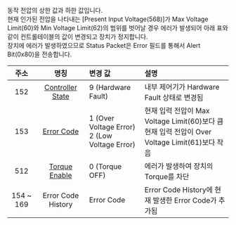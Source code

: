 동작 전압의 상한 값과 하한 값입니다.  
현재 인가된 전압을 나타내는 [Present Input Voltage(568)]가 Max Voltage Limit(60)와 Min Voltage Limit(62)의 범위를 벗어날 경우 에러가 발생되어 아래 표와 같이 컨트롤테이블의 값이 변경되고 장치가 정지합니다.  
장치에 에러가 발생하였으므로 Status Packet은 Error 필드를 통해서 Alert Bit(0x80)을 전송합니다.


| 주소      | 명칭                | 변경 값                                             | 설명                                                                                       |
|:---------:|:------------------:|:----------------------------------------------------|:------------------------------------------------------------------------------------------|
| 152       | [Controller State]   | 9 (Hardware Fault)                                  | 내부 제어기가 Hardware Fault 상태로 변경됨                                                  |
| 153       | [Error Code]         | 1 (Over Voltage Error)<br />2 (Low Voltage Error)   | 현재 입력 전압이 Max Voltage Limit(60)보다 큼<br />현재 입력 전압이 Over Voltage Limit(61)보다 작음 |
| 512       | [Torque Enable]      | 0 (Torque OFF)                                      | 에러가 발생하여 장치의 Torque를 차단                                                         |
| 154 ~ 169 | Error Code History   | Error Code                                          | Error Code History에 현재 발생한 Error Code가 추가됨                                        |

[Controller State]: #controller-state152
[Error Code]: #error-code153
[Torque Enable]: #torque-enable512